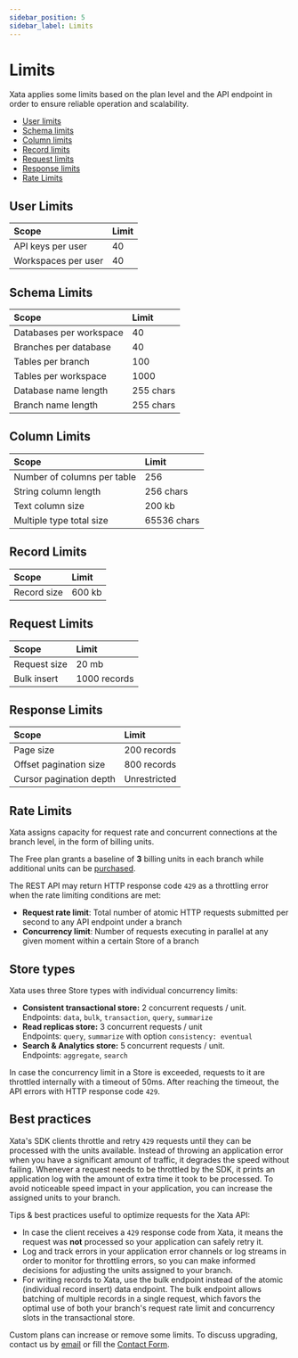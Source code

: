 ```yaml
---
sidebar_position: 5
sidebar_label: Limits
---
```


# Limits

Xata applies some limits based on the plan level and the API endpoint in order to ensure reliable operation and scalability.

- [User limits](#user-limits)
- [Schema limits](#schema-limits)
- [Column limits](#column-limits)
- [Record limits](#record-limits)
- [Request limits](#request-limits)
- [Response limits](#response-limits)
- [Rate Limits](#rate-limits)

## User Limits

| Scope               | Limit |
| :------------------ | :---- |
| API keys per user   | 40    |
| Workspaces per user | 40    |

## Schema Limits

| Scope                   | Limit     |
| :---------------------- | :-------- |
| Databases per workspace | 40        |
| Branches per database   | 40        |
| Tables per branch       | 100       |
| Tables per workspace    | 1000      |
| Database name length    | 255 chars |
| Branch name length      | 255 chars |

## Column Limits

| Scope                       | Limit       |
| :-------------------------- | :---------- |
| Number of columns per table | 256         |
| String column length        | 256 chars   |
| Text column size            | 200 kb      |
| Multiple type total size    | 65536 chars |

## Record Limits

| Scope       | Limit  |
| :---------- | :----- |
| Record size | 600 kb |

## Request Limits

| Scope        | Limit        |
| :----------- | :----------- |
| Request size | 20 mb        |
| Bulk insert  | 1000 records |

## Response Limits

| Scope                   | Limit        |
| :---------------------- | :----------- |
| Page size               | 200 records  |
| Offset pagination size  | 800 records  |
| Cursor pagination depth | Unrestricted |

## Rate Limits

Xata assigns capacity for request rate and concurrent connections at the branch level, in the form of billing units.

The Free plan grants a baseline of **3** billing units in each branch while additional units can be [purchased](https://xata.io/pricing).

The REST API may return HTTP response code `429` as a throttling error when the rate limiting conditions are met:

- **Request rate limit**: Total number of atomic HTTP requests submitted per second to any API endpoint under a branch
- **Concurrency limit**: Number of requests executing in parallel at any given moment within a certain Store of a branch

## Store types

Xata uses three Store types with individual concurrency limits:

- **Consistent transactional store:** 2 concurrent requests / unit.  
  Endpoints: `data`, `bulk`, `transaction`, `query`, `summarize`
- **Read replicas store:** 3 concurrent requests / unit  
  Endpoints: `query`, `summarize` with option `consistency: eventual`
- **Search & Analytics store:** 5 concurrent requests / unit.  
  Endpoints: `aggregate`, `search`

In case the concurrency limit in a Store is exceeded, requests to it are throttled internally with a timeout of 50ms. After reaching the timeout, the API errors with HTTP response code `429`.

## Best practices

Xata's SDK clients throttle and retry `429` requests until they can be processed with the units available. Instead of throwing an application error when you have a significant amount of traffic, it degrades the speed without failing. Whenever a request needs to be throttled by the SDK, it prints an application log with the amount of extra time it took to be processed. To avoid noticeable speed impact in your application, you can increase the assigned units to your branch.

Tips & best practices useful to optimize requests for the Xata API:

- In case the client receives a `429` response code from Xata, it means the request was **not** processed so your application can safely retry it.
- Log and track errors in your application error channels or log streams in order to monitor for throttling errors, so you can make informed decisions for adjusting the units assigned to your branch.
- For writing records to Xata, use the bulk endpoint instead of the atomic (individual record insert) data endpoint. The bulk endpoint allows batching of multiple records in a single request, which favors the optimal use of both your branch's request rate limit and concurrency slots in the transactional store.

Custom plans can increase or remove some limits. To discuss upgrading, contact us by [email](mailto:support@xata.io) or fill the [Contact Form](https://support.xata.io/hc/en-us/requests/new).
